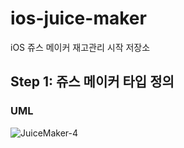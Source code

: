 # ios-juice-maker
iOS 쥬스 메이커 재고관리 시작 저장소

## Step 1: 쥬스 메이커 타입 정의
### UML
![JuiceMaker-4](https://user-images.githubusercontent.com/46441723/154023716-08ce429c-f4b0-491d-8080-bc008da1f2f9.png)


